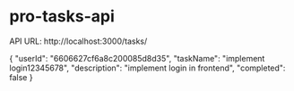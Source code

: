 # pro-tasks-api

API URL: http://localhost:3000/tasks/
<!-- #PayLoad -->
{
  "userId": "6606627cf6a8c200085d8d35",
  "taskName": "implement login12345678",
  "description": "implement login in frontend",
  "completed": false
}



